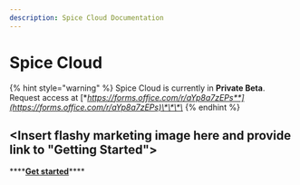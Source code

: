 ```yaml
---
description: Spice Cloud Documentation
---
```


# Spice Cloud

{% hint style="warning" %}
Spice Cloud is currently in **Private Beta**. Request access at [**https://forms.office.com/r/aYp8a7zEPs**](https://forms.office.com/r/aYp8a7zEPs)\*\*\*\*
{% endhint %}

## &lt;Insert flashy marketing image here and provide link to "Getting Started"&gt;

\*\*\*\*[**Get started**](get-started.md)\*\*\*\*

